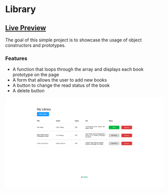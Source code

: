 # Library

## [Live Preview](https://rolastic.github.io/Library/)

The goal of this simple project is to showcase the usage of object constructors and prototypes.

### Features
- A function that loops through the array and displays each book prototype on the page
- A form that allows the user to add new books
- A button to change the read status of the book
- A delete button

<p align="center">
<img alt="Library Screen Capture" src="./img/library_screen_capture.jpg"/>
</p>
